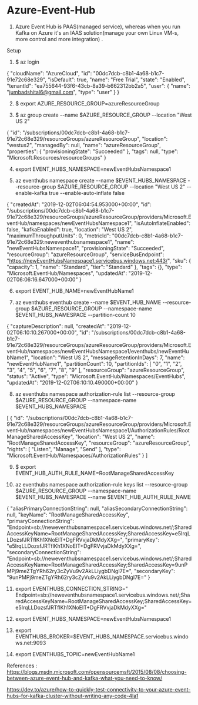 # Azure-Event-Hub

1) Azure Event Hub is PAAS(managed service), whereas when you run Kafka on Azure it's an IAAS solution(manage your own Linux VM-s, more control and more integration) .
 
 
 Setup 
 
 1) $ az login
 
 {
    "cloudName": "AzureCloud",
    "id": "00dc7dcb-c8b1-4a68-b1c7-91e72c68e329",
    "isDefault": true,
    "name": "Free Trial",
    "state": "Enabled",
    "tenantId": "ea755644-93f6-43cb-8a39-b662312bb2a5",
    "user": {
      "name": "jumbadshital6@gmail.com",
      "type": "user"
    }
 }
 

2) $ export AZURE_RESOURCE_GROUP=azureResourceGroup

3) $ az group create --name $AZURE_RESOURCE_GROUP --location "West US 2"

{
  "id": "/subscriptions/00dc7dcb-c8b1-4a68-b1c7-91e72c68e329/resourceGroups/azureResourceGroup",
  "location": "westus2",
  "managedBy": null,
  "name": "azureResourceGroup",
  "properties": {
    "provisioningState": "Succeeded"
  },
  "tags": null,
  "type": "Microsoft.Resources/resourceGroups"
}

4) export EVENT_HUBS_NAMESPACE=newEventHubsNamespace1

5) az eventhubs namespace create --name $EVENT_HUBS_NAMESPACE --resource-group $AZURE_RESOURCE_GROUP --location "West US 2" --enable-kafka true --enable-auto-inflate false

{
  "createdAt": "2019-12-02T06:04:54.953000+00:00",
  "id": "/subscriptions/00dc7dcb-c8b1-4a68-b1c7-91e72c68e329/resourceGroups/azureResourceGroup/providers/Microsoft.EventHub/namespaces/newEventHubsNamespace1",
  "isAutoInflateEnabled": false,
  "kafkaEnabled": true,
  "location": "West US 2",
  "maximumThroughputUnits": 0,
  "metricId": "00dc7dcb-c8b1-4a68-b1c7-91e72c68e329:neweventhubsnamespace1",
  "name": "newEventHubsNamespace1",
  "provisioningState": "Succeeded",
  "resourceGroup": "azureResourceGroup",
  "serviceBusEndpoint": "https://newEventHubsNamespace1.servicebus.windows.net:443/",
  "sku": {
    "capacity": 1,
    "name": "Standard",
    "tier": "Standard"
  },
  "tags": {},
  "type": "Microsoft.EventHub/Namespaces",
  "updatedAt": "2019-12-02T06:06:16.647000+00:00"
}

6) export EVENT_HUB_NAME=newEventHubName1

7) az eventhubs eventhub create --name $EVENT_HUB_NAME --resource-group $AZURE_RESOURCE_GROUP --namespace-name $EVENT_HUBS_NAMESPACE --partition-count 10

{
  "captureDescription": null,
  "createdAt": "2019-12-02T06:10:10.267000+00:00",
  "id": "/subscriptions/00dc7dcb-c8b1-4a68-b1c7-91e72c68e329/resourceGroups/azureResourceGroup/providers/Microsoft.EventHub/namespaces/newEventHubsNamespace1/eventhubs/newEventHubName1",
  "location": "West US 2",
  "messageRetentionInDays": 7,
  "name": "newEventHubName1",
  "partitionCount": 10,
  "partitionIds": [
    "0",
    "1",
    "2",
    "3",
    "4",
    "5",
    "6",
    "7",
    "8",
    "9"
  ],
  "resourceGroup": "azureResourceGroup",
  "status": "Active",
  "type": "Microsoft.EventHub/Namespaces/EventHubs",
  "updatedAt": "2019-12-02T06:10:10.490000+00:00"
}

8) az eventhubs namespace authorization-rule list --resource-group $AZURE_RESOURCE_GROUP --namespace-name $EVENT_HUBS_NAMESPACE

[
  {
    "id": "/subscriptions/00dc7dcb-c8b1-4a68-b1c7-91e72c68e329/resourceGroups/azureResourceGroup/providers/Microsoft.EventHub/namespaces/newEventHubsNamespace1/AuthorizationRules/RootManageSharedAccessKey",
    "location": "West US 2",
    "name": "RootManageSharedAccessKey",
    "resourceGroup": "azureResourceGroup",
    "rights": [
      "Listen",
      "Manage",
      "Send"
    ],
    "type": "Microsoft.EventHub/Namespaces/AuthorizationRules"
  }
]

9) $ export EVENT_HUB_AUTH_RULE_NAME=RootManageSharedAccessKey

10) az eventhubs namespace authorization-rule keys list --resource-group $AZURE_RESOURCE_GROUP --namespace-name $EVENT_HUBS_NAMESPACE --name $EVENT_HUB_AUTH_RULE_NAME

{
  "aliasPrimaryConnectionString": null,
  "aliasSecondaryConnectionString": null,
  "keyName": "RootManageSharedAccessKey",
  "primaryConnectionString": "Endpoint=sb://neweventhubsnamespace1.servicebus.windows.net/;SharedAccessKeyName=RootManageSharedAccessKey;SharedAccessKey=e5IrqLLDozsfJRTflKh1XNoEIT+DgFRVvjaDkMdyXXg=",
  "primaryKey": "e5IrqLLDozsfJRTflKh1XNoEIT+DgFRVvjaDkMdyXXg=",
  "secondaryConnectionString": "Endpoint=sb://neweventhubsnamespace1.servicebus.windows.net/;SharedAccessKeyName=RootManageSharedAccessKey;SharedAccessKey=9unPMPj9meZTgYRh62ry3cZyVu9v2AkLLiygbDNgI7E=",
  "secondaryKey": "9unPMPj9meZTgYRh62ry3cZyVu9v2AkLLiygbDNgI7E="
}

11) export EVENTHUBS_CONNECTION_STRING="
Endpoint=sb://neweventhubsnamespace1.servicebus.windows.net/;SharedAccessKeyName=RootManageSharedAccessKey;SharedAccessKey=e5IrqLLDozsfJRTflKh1XNoEIT+DgFRVvjaDkMdyXXg="

12) export EVENT_HUBS_NAMESPACE=newEventHubsNamespace1

13) export EVENTHUBS_BROKER=$EVENT_HUBS_NAMESPACE.servicebus.windows.net:9093

14) export EVENTHUBS_TOPIC=newEventHubName1

 





 
 
 
 
 References :
 https://blogs.msdn.microsoft.com/opensourcemsft/2015/08/08/choosing-between-azure-event-hub-and-kafka-what-you-need-to-know/
 
 https://dev.to/azure/how-to-quickly-test-connectivity-to-your-azure-event-hubs-for-kafka-cluster-without-writing-any-code-4la1
